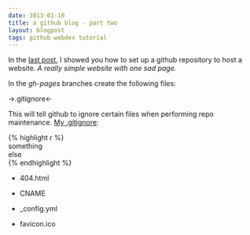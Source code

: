 ```yaml
---
date: 3013-01-10
title: a github blog - part two
layout: blogpost
tags: github webdev tutorial
---
```


In the [last post](http://mariev.net/studiousmarie{{page.previous.url}}), I 
showed you how to set up a github repository to host a website. *A really simple
website with one sad page.* 

In the *gh-pages* branches create the following files:


->.gitignore<- 		


This will tell github to ignore certain files when performing repo maintenance. [My .gitignore](https://github.com/mariev/mariev.github.com/blob/master/.gitignore):

{% highlight r %}	
something	
else	
{% endhighlight %}	

- 404.html

- CNAME

- _config.yml

- favicon.ico